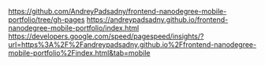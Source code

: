 https://github.com/AndreyPadsadny/frontend-nanodegree-mobile-portfolio/tree/gh-pages
https://andreypadsadny.github.io/frontend-nanodegree-mobile-portfolio/index.html
https://developers.google.com/speed/pagespeed/insights/?url=https%3A%2F%2Fandreypadsadny.github.io%2Ffrontend-nanodegree-mobile-portfolio%2Findex.html&tab=mobile
